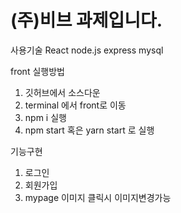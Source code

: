 # (주)비브 과제입니다.

사용기술
React node.js express mysql

front 실행방법
1. 깃허브에서 소스다운
2. terminal 에서 front로 이동
3. npm i 실행
4. npm start 혹은 yarn start 로 실행

기능구현
1. 로그인
2. 회원가입
3. mypage 이미지 클릭시 이미지변경가능
